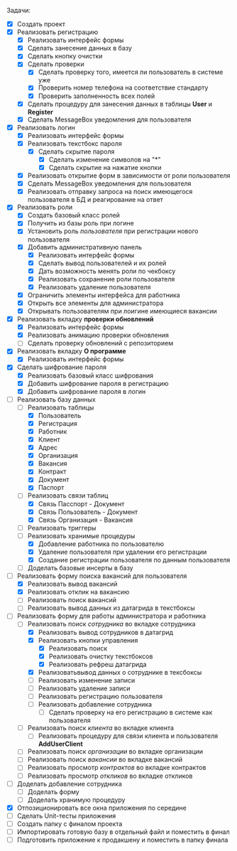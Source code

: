Задачи:
- [x] Создать проект
- [x] Реализовать регистрацию
	- [x] Реализовать интерфейс формы
	- [x] Сделать занесение данных в базу
	- [x] Сделать кнопку очистки
	- [x] Сделать проверки
		- [x] Сделать проверку того, имеется ли пользователь в системе уже
		- [x] Проверить номер телефона на соответствие стандарту
		- [x] Проверить заполненность всех полей
	- [x] Сделать процедуру для занесения данных в таблицы **User** и **Register**
	- [x] Сделать MessageBox уведомления для пользователя
- [x] Реализовать логин
	- [x] Реализовать интерфейс формы
	- [x] Реализовать текстбокс пароля
		- [x] Сделать скрытие пароля
			- [x] Сделать изменение символов на "*"
			- [x] Сделать скрытие на нажатие кнопки
	- [x] Реализовать открытие форм в зависимости от роли пользователя
	- [x] Сделать MessageBox уведомления для пользователя
	- [x] Реализовать отправку запроса на поиск имеющегося пользователя в БД и реагирование на ответ
- [x] Реализовать роли
	- [x] Создать базовый класс ролей
	- [x] Получить из базы роль при логине
	- [x] Установить роль *пользователя* при регистрации нового пользователя
	- [x] Добавить административную панель
		- [x] Реализовать интерфейс формы
		- [x] Сделать вывод пользователей и их ролей
		- [x] Дать возможность менять роли по чекбоксу
		- [x] Реализовать сохранение роли пользователя
		- [x] Реализовать удаление пользователя
	- [x] Ограничить элементы интерфейса для работника
	- [x] Открыть все элементы для администратора
	- [x] Открывать пользователям при лоигине имеющиеся вакансии
- [x] Реализовать вкладку **проверки обновлений**
	- [x] Реализовать интерфейс формы
	- [x] Реализовать анимацию проверки обновления
	- [ ] Сделать проверку обновлений с репозиторием 
- [x] Реализовать вкладку **О программе**
	- [x] Реализовать интерфейс формы
- [x] Сделать шифрование пароля
	- [x] Реализовать базовый класс шифрования
	- [x] Добавить шифрование пароля в регистрацию
	- [x] Добавить шифрование пароля в логин
- [ ] Реализовать базу данных
	- [ ] Реализовать таблицы
		- [x] Пользователь
		- [x] Регистрация
		- [x] Работник
		- [x] Клиент
		- [x] Адрес
		- [x] Организация
		- [x] Вакансия
		- [x] Контракт
		- [x] Документ
		- [x] Паспорт
	- [ ] Реализовать связи таблиц
		- [x] Связь Пасспорт - Документ
		- [x] Связь Пользователь - Документ
		- [x] Связь Организация - Вакансия
	- [ ] Реализовать триггеры
	- [ ] Реализовать хранимые процедуры
		- [x] Добавление работника по пользователю
		- [x] Удаление пользователя при удалении его регистрации
		- [x] Создание регистрации пользователя по данным пользователя
	- [ ] Доделать базовые инсерты в базу
- [ ] Реализовать форму поиска вакансий для пользователя
	- [x] Реализовать вывод вакансий
	- [x] Реализовать отклик на вакансию 
	- [ ] Реализовать поиск вакансий
	- [ ] Реализовать вывод данных из датагрида в текстбоксы
- [ ] Реализовать форму для работы администратора и работника
	- [ ] Реализовать поиск *сотрудника* во вкладке сотрудника
		- [x] Реализовать вывод сотрудников в датагрид
		- [x] Реализовать кнопки управления
			- [x] Реализовать поиск
			- [x] Реализовать очистку текстбоксов
			- [x] Реализовать рефреш датагрида
		- [x] Реализоватьвывод данных о сотруднике в тексбоксы
		- [ ] Реализовать изменение записи
		- [ ] Реализовать удаление записи
		- [ ] Реализовать регистрацию пользователя
		- [ ] Реализовать добавление сотрудника
			- [ ] Сделать проверку на его регистрацию в системе как пользователя
	- [ ] Реализовать поиск *клиента* во вкладке клиента
		- [ ] Реализовать процедуру для связи клиента и пользователя **AddUserClient**
	- [ ] Реализовать поиск *организации* во вкладке организации
	- [ ] Реализовать поиск *вакансии* во вкладке вакансий
	- [ ] Реализовать просмотр *контрактов* во вкладке контрактов
	- [ ] Реализовать просмотр *откликов* во вкладке откликов
- [ ] Доделать добавление сотрудника
	- [ ] Доделать форму
	- [ ] Доделать хранимую процедуру
- [x] Отпозиционировать все окна приложения по середине
- [ ] Сделать Unit-тесты приложения
- [ ] Создать папку с финалом проекта
- [ ] Импортировать готовую базу в отдельный файл и поместить в финал
- [ ] Подготовить приложение к продакшену и поместить в папку финала 